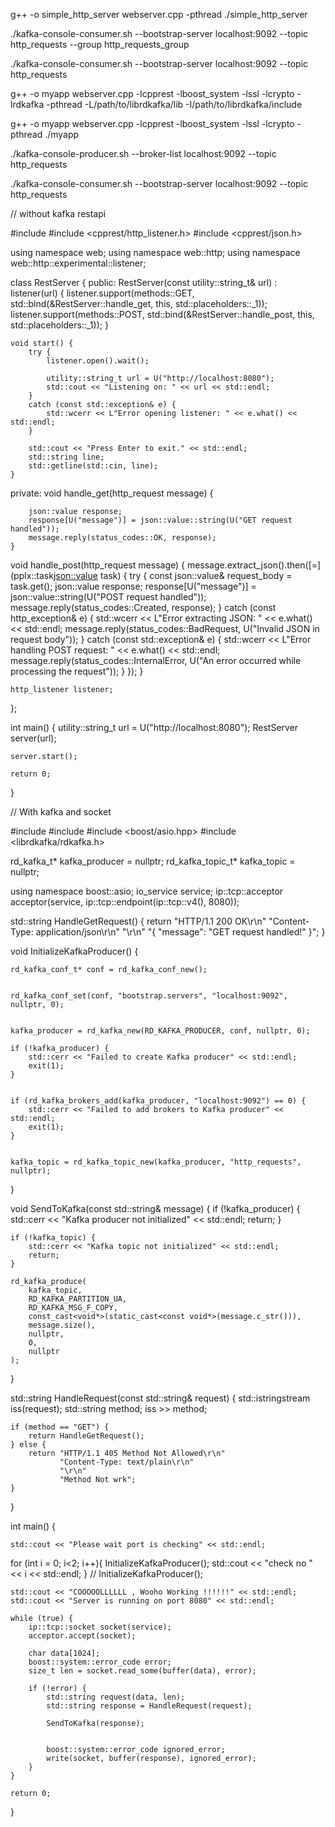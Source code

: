 g++ -o simple_http_server webserver.cpp -pthread
./simple_http_server

 ./kafka-console-consumer.sh --bootstrap-server localhost:9092 --topic http_requests --group http_requests_group


./kafka-console-consumer.sh --bootstrap-server localhost:9092 --topic http_requests

g++ -o myapp webserver.cpp -lcpprest -lboost_system -lssl -lcrypto -lrdkafka -pthread -L/path/to/librdkafka/lib -I/path/to/librdkafka/include


g++ -o myapp webserver.cpp -lcpprest -lboost_system -lssl -lcrypto -pthread
./myapp


./kafka-console-producer.sh --broker-list localhost:9092 --topic http_requests

./kafka-console-consumer.sh --bootstrap-server localhost:9092 --topic http_requests


// without kafka restapi

#include <iostream>
#include <cpprest/http_listener.h>
#include <cpprest/json.h>

using namespace web;
using namespace web::http;
using namespace web::http::experimental::listener;

class RestServer {
public:
    RestServer(const utility::string_t& url)
        : listener(url) {
        listener.support(methods::GET, std::bind(&RestServer::handle_get, this, std::placeholders::_1));
        listener.support(methods::POST, std::bind(&RestServer::handle_post, this, std::placeholders::_1));
    }

    void start() {
        try {
            listener.open().wait();

            utility::string_t url = U("http://localhost:8080");
            std::cout << "Listening on: " << url << std::endl;
        }
        catch (const std::exception& e) {
            std::wcerr << L"Error opening listener: " << e.what() << std::endl;
        }

        std::cout << "Press Enter to exit." << std::endl;
        std::string line;
        std::getline(std::cin, line);
    }

private:
    void handle_get(http_request message) {

        json::value response;
        response[U("message")] = json::value::string(U("GET request handled"));
        message.reply(status_codes::OK, response);
    }

 void handle_post(http_request message) {
    message.extract_json().then([=](pplx::task<json::value> task) {
        try {
            const json::value& request_body = task.get();
            json::value response;
            response[U("message")] = json::value::string(U("POST request handled"));
            message.reply(status_codes::Created, response);
        } catch (const http_exception& e) {
            std::wcerr << L"Error extracting JSON: " << e.what() << std::endl;
            message.reply(status_codes::BadRequest, U("Invalid JSON in request body"));
        } catch (const std::exception& e) {
            std::wcerr << L"Error handling POST request: " << e.what() << std::endl;
            message.reply(status_codes::InternalError, U("An error occurred while processing the request"));
        }
    });
}

    http_listener listener;
};



int main() {
    utility::string_t url = U("http://localhost:8080");
    RestServer server(url);

    server.start();

    return 0;
}







// With kafka and socket  


#include <iostream>
#include <string>
#include <boost/asio.hpp>
#include <librdkafka/rdkafka.h>


rd_kafka_t* kafka_producer = nullptr;
rd_kafka_topic_t* kafka_topic = nullptr; 


using namespace boost::asio;
io_service service;
ip::tcp::acceptor acceptor(service, ip::tcp::endpoint(ip::tcp::v4(), 8080));

std::string HandleGetRequest() {
    return "HTTP/1.1 200 OK\r\n"
           "Content-Type: application/json\r\n"
           "\r\n"
           "{ \"message\": \"GET request handled!\" }";
}

void InitializeKafkaProducer() {
    
    rd_kafka_conf_t* conf = rd_kafka_conf_new();

    
    rd_kafka_conf_set(conf, "bootstrap.servers", "localhost:9092", nullptr, 0);

    
    kafka_producer = rd_kafka_new(RD_KAFKA_PRODUCER, conf, nullptr, 0);

    if (!kafka_producer) {
        std::cerr << "Failed to create Kafka producer" << std::endl;
        exit(1);
    }

    
    if (rd_kafka_brokers_add(kafka_producer, "localhost:9092") == 0) {
        std::cerr << "Failed to add brokers to Kafka producer" << std::endl;
        exit(1);
    }

    
    kafka_topic = rd_kafka_topic_new(kafka_producer, "http_requests", nullptr);
}

void SendToKafka(const std::string& message) {
    if (!kafka_producer) {
        std::cerr << "Kafka producer not initialized" << std::endl;
        return;
    }

    if (!kafka_topic) {
        std::cerr << "Kafka topic not initialized" << std::endl;
        return;
    }

    rd_kafka_produce(
        kafka_topic,
        RD_KAFKA_PARTITION_UA, 
        RD_KAFKA_MSG_F_COPY, 
        const_cast<void*>(static_cast<const void*>(message.c_str())), 
        message.size(), 
        nullptr, 
        0, 
        nullptr 
    );
}

std::string HandleRequest(const std::string& request) {
    std::istringstream iss(request);
    std::string method;
    iss >> method;

    if (method == "GET") {
        return HandleGetRequest();
    } else {
        return "HTTP/1.1 405 Method Not Allowed\r\n"
               "Content-Type: text/plain\r\n"
               "\r\n"
               "Method Not wrk";
    }
}

int main() {

    std::cout << "Please wait port is checking" << std::endl;
 
 for (int i = 0; i<2; i++){
        InitializeKafkaProducer();
    std::cout <<  "check no " << i << std::endl;
 }
    // InitializeKafkaProducer();

    std::cout << "COOOOOLLLLLL , Wooho Working !!!!!!" << std::endl;
    std::cout << "Server is running on port 8080" << std::endl;

    while (true) {
        ip::tcp::socket socket(service);
        acceptor.accept(socket);

        char data[1024];
        boost::system::error_code error;
        size_t len = socket.read_some(buffer(data), error);

        if (!error) {
            std::string request(data, len);
            std::string response = HandleRequest(request);

            SendToKafka(response);


            boost::system::error_code ignored_error;
            write(socket, buffer(response), ignored_error);
        }
    }

    return 0;
}






